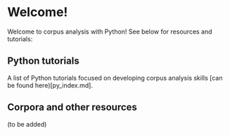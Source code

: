 # Welcome!
Welcome to corpus analysis with Python!
See below for resources and tutorials:
## Python tutorials
A list of Python tutorials focused on developing corpus analysis skills [can be found here)[py_index.md].
## Corpora and other resources
(to be added)
